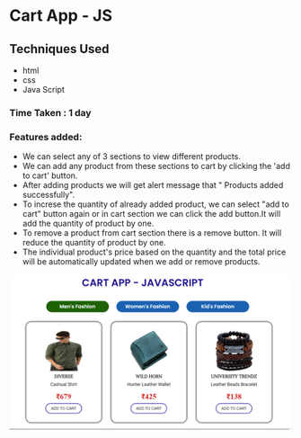 # Cart App - JS
## Techniques Used
- html
- css
- Java Script

### Time Taken : 1 day

### Features added:
- We can select any of 3 sections to view different products.
- We can add any product from these sections to cart by clicking the 'add to cart' button.
- After adding products we will get alert message that " Products added successfully".
- To increse the quantity of already added product, we can select "add to cart" button again or in cart section we can click the add button.It will add the quantity of product by one.
- To remove a product from cart section there is a remove button. It will reduce the quantity of product by one.
- The individual product's price based on the quantity and the total price will be automatically updated when we add or remove products.

![screen shot](./images/screen-shot.png)